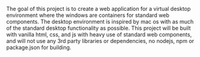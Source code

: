 The goal of this project is to create a web application for a virtual desktop environment where the windows are containers for standard web components. The desktop environment is inspired by mac os with as much of the standard desktop functionality as possible. This project will be built with vanilla html, css, and js with heavy use of standard web components, and will not use any 3rd party libraries or dependencies, no nodejs, npm or package.json for building.